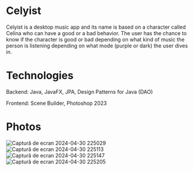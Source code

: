 # Celyist

Celyist is a desktop music app and its name is based on a character called Celina who can have a good or a bad behavior. The user has the chance to know if the character is good or bad depending on what kind of music the person is listening depending on what mode (purple or dark) the user dives in. 

# Technologies
Backend: Java, JavaFX, JPA, Design Patterns for Java (DAO)

Frontend: Scene Builder, Photoshop 2023

# Photos
![Captură de ecran 2024-04-30 225029](https://github.com/AnaVoineag/Celyist/assets/120953583/4914f307-52a0-4114-96ce-c53c86e18b98)
![Captură de ecran 2024-04-30 225113](https://github.com/AnaVoineag/Celyist/assets/120953583/babfbb4b-2d82-43ad-ae44-fc3c2f3f8cfe)
![Captură de ecran 2024-04-30 225147](https://github.com/AnaVoineag/Celyist/assets/120953583/7f67b6a7-052a-4686-928e-6466ca351378)
![Captură de ecran 2024-04-30 225205](https://github.com/AnaVoineag/Celyist/assets/120953583/95cb60b2-fadf-47a3-8ee9-564d38001158)
